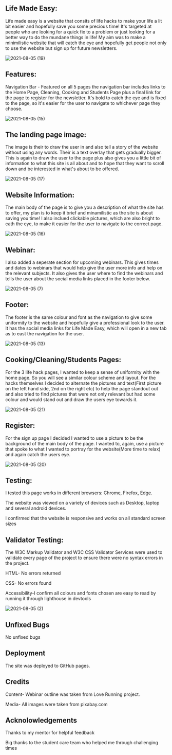 <h2>Life Made Easy:</h2>
<p>Life made easy is a website that consits of life hacks to make your life a lit bit easier and hopefully save you some precious time!
It's targeted at people who are looking for a quick fix to a problem or just looking for a better way to do the mundane things in life!
My aim was to make a minimilistic website that will catch the eye and hopefully get people not only to use the website but sign up for future newsletters.<p>
  
![2021-08-05 (19)](https://user-images.githubusercontent.com/82090017/128432030-d9927454-5f00-4129-9541-3b6f59bac66b.png)




<h2>Features:</h2>
<p>Navigation Bar - Featured on all 5 pages the navigation bar includes links to the Home Page, Cleaning, Cooking and Students Page plus a final link for the page to register for the newsletter.
It's bold to catch the eye and is fixed to the page, so it's easier for the user to navigate to whichever page they choose.<p>
  
![2021-08-05 (15)](https://user-images.githubusercontent.com/82090017/128430873-a6eaec6f-c344-4555-9294-784014a681e6.png)

<h2>The landing page image:</h2>
<p>The image is their to draw the user in and also tell a story of the website without using any words. Their is a text overlay that gets gradually bigger. This is again to draw the user to the page plus also gives you a little bit of information to what this site is all about and to hope that they want to scroll down and be interested in what's about to be offered.<p>
  
![2021-08-05 (17)](https://user-images.githubusercontent.com/82090017/128431229-d0f3a0bb-1f30-4f34-912e-bdbbdc23bbeb.png)

<h2>Website Information:</h2>
<p>The main body of the page is to give you a description of what the site has to offer, my plan is to keep it brief and minamilistic as the site is about saving you time!
I also inclued clickable pictures, which are also bright to cath the eye, to make it easier for the user to navigate to the correct page.<p>
  
![2021-08-05 (16)](https://user-images.githubusercontent.com/82090017/128431170-356fade0-0eb2-48f6-bd9f-02df06a9421b.png)



<h2>Webinar:</h2>
<p>I also added a seperate section for upcoming webinars. This gives times and dates to webinars that would help give the user more info and help on the relevant subjects. It also gives the user where to find the webinars and tells the user about the social media links placed in the footer below.<p>
  
![2021-08-05 (7)](https://user-images.githubusercontent.com/82090017/128430733-8e0676bb-0f31-4d89-8ae4-4743f248feeb.png)


<h2>Footer:</h2>
<p>The footer is the same colour and font as the navigation to give some uniformity to the website and hopefully give a professional look to the user.
It has the social media links for Life Made Easy, which will open in a new tab as to east the navigation for the user.<p>
  
![2021-08-05 (13)](https://user-images.githubusercontent.com/82090017/128430514-86132fb0-f5e0-48f6-a3a8-c9c663633a77.png)

<h2>Cooking/Cleaning/Students Pages:</h2>
<p>For the 3 life hack pages, I wanted to keep a sense of uniformity with the home page. So you will see a similar colour scheme and layout.
For the hacks themselves I decided to alternate the pictures and text(First picture on the left hand side, 2nd on the right etc) to help the page standout out and also tried to find pictures that were not only relevant but had some colour and would stand out and draw the users eye towards it.<p>
  
![2021-08-05 (21)](https://user-images.githubusercontent.com/82090017/128432476-4666da07-9c09-4b82-9aab-442f98351c59.png)


<h2>Register:</h2>
<p>For the sign up page I decided I wanted to use a picture to be the background of the main body of the page. I wanted to, again, use a picture that spoke to what I wanted to portray for the website(More time to relax) and again catch the users eye.<p>
  
![2021-08-05 (20)](https://user-images.githubusercontent.com/82090017/128432136-b815447b-4d5c-441c-a516-442c09017fb1.png)
  
<h2>Testing:</h2>
<p>I tested this page works in different browsers: Chrome, Firefox, Edge.<p>
<p>The website was viewed on a variety of devices such as Desktop, laptop and several android devices.
<p>I confirmed that the website is responsive and works on all standard screen sizes<p>
  
 <h2>Validator Testing:</h2>
 <p>The W3C Markup Validator and W3C CSS Validator Services were used to validate every page of the project to ensure there were no syntax errors in the project.<p>
   <p>HTML- No errors returned<p>
   <p>CSS- No errors found<p>
   <p>Accessibility-I confirm all colours and fonts chosen are easy to read by running it through lighthouse in devtools<p>
   
   ![2021-08-05 (2)](https://user-images.githubusercontent.com/82090017/128433253-2c1f4804-71a4-482c-aee8-9ffd359fd3c1.png)
     
 <h2>Unfixed Bugs</h2>
 <p>No unfixed bugs<p>
  
 <h2>Deployment</h2>
 The site was deployed to GitHub pages.
 
 <h2>Credits</h2>
 <p>Content- Webinar outline was taken from Love Running project.<p>
  <p>Media- All images were taken from pixabay.com<p> 
    
 <h2>Acknolowledgements</h2>
   <p> Thanks to my mentor for helpful feedback<p>
   <p> Big thanks to the student care team who helped me through challenging times<p>
 

  


